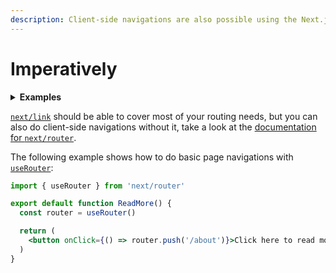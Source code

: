 ```yaml
---
description: Client-side navigations are also possible using the Next.js Router instead of the Link component. Learn more here.
---
```


# Imperatively

<details>
  <summary><b>Examples</b></summary>
  <ul>
    <li><a href="https://github.com/vercel/next.js/tree/canary/examples/using-router">Using Router</a></li>
  </ul>
</details>

[`next/link`](/docs/api-reference/next/link.md) should be able to cover most of your routing needs, but you can also do client-side navigations without it, take a look at the [documentation for `next/router`](/docs/api-reference/next/router.md).

The following example shows how to do basic page navigations with [`useRouter`](/docs/api-reference/next/router.md#useRouter):

```jsx
import { useRouter } from 'next/router'

export default function ReadMore() {
  const router = useRouter()

  return (
    <button onClick={() => router.push('/about')}>Click here to read more</button>
  )
}
```
